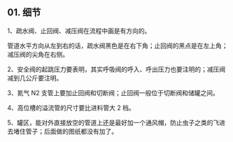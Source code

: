## 01. 细节

1、疏水阀、止回阀、减压阀在流程中画是有方向的。

管道水平方向从左到右的话，疏水阀黑色是在右下角；止回阀的黑点是在左上角；减压阀的尖角在右侧。

2、安全阀的起跳压力要表明，其实呼吸阀的呼入、呼出压力也要注明的；减压阀减到几公斤要注明。

3、氮气 N2 支管上要加止回阀和切断阀；止回阀一般位于切断阀和储罐之间。

4、高位槽的溢流管的尺寸要比进料管大 2 档。

5、罐区，能对外直接放空的管道上还是最好加一个通风帽，防止虫子之类的飞进去堵住管子；后面做的图纸都没有加了。


